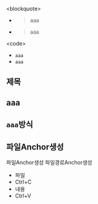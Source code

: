 \<blockquote>
- >aaa
- <blockquote>aaa</blockquote>

\<code>
- `aaa`
- <code>aaa</code>




## 제목
## aaa
## `aaa`방식




## 파일Anchor생성
파일Anchor생성
파일경로Anchor생성
- 파일
- Ctrl+C
- 내용
- Ctrl+V
